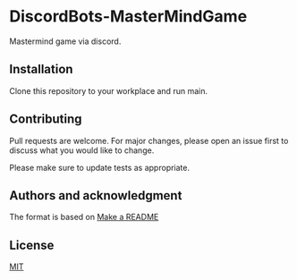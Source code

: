 # DiscordBots-MasterMindGame
 Mastermind game via discord.

## Installation
Clone this repository to your workplace and run main.

## Contributing
Pull requests are welcome. For major changes, please open an issue first to discuss what you would like to change.

Please make sure to update tests as appropriate.

## Authors and acknowledgment
The format is based on [Make a README](https://www.makeareadme.com/)

## License
[MIT](https://choosealicense.com/licenses/mit/)

